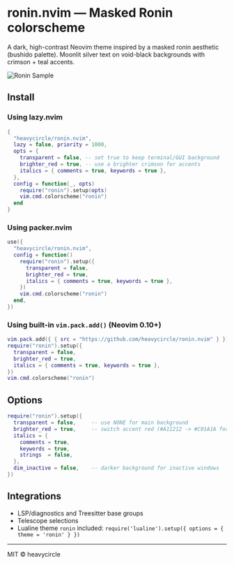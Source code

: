 # ronin.nvim — Masked Ronin colorscheme

A dark, high-contrast Neovim theme inspired by a masked ronin aesthetic (bushido palette).
Moonlit silver text on void-black backgrounds with crimson + teal accents.

![Ronin Sample](https://github.com/user-attachments/assets/0fdaa519-51ca-43fe-871d-06992e963619)

## Install

### Using lazy.nvim
```lua
{ 
  "heavycircle/ronin.nvim",
  lazy = false, priority = 1000,
  opts = {
    transparent = false, -- set true to keep terminal/GUI background
    brighter_red = true, -- use a brighter crimson for accents
    italics = { comments = true, keywords = true },
  },
  config = function(_, opts)
    require("ronin").setup(opts)
    vim.cmd.colorscheme("ronin")
  end
}
```

### Using packer.nvim
```lua
use({
  "heavycircle/ronin.nvim",
  config = function()
    require("ronin").setup({
      transparent = false,
      brighter_red = true,
      italics = { comments = true, keywords = true },
    })
    vim.cmd.colorscheme("ronin")
  end,
})
```

### Using built-in `vim.pack.add()` (Neovim 0.10+)
```lua
vim.pack.add({ { src = "https://github.com/heavycircle/ronin.nvim" } })
require("ronin").setup({
  transparent = false,
  brighter_red = true,
  italics = { comments = true, keywords = true },
})
vim.cmd.colorscheme("ronin")
```

## Options
```lua
require("ronin").setup({
  transparent = false,     -- use NONE for main background
  brighter_red = true,     -- switch accent red (#A11212 -> #C01A1A for stronger glow)
  italics = {
    comments = true,
    keywords = true,
    strings  = false,
  },
  dim_inactive = false,    -- darker background for inactive windows
})
```

## Integrations
- LSP/diagnostics and Treesitter base groups
- Telescope selections
- Lualine theme `ronin` included: `require('lualine').setup({ options = { theme = 'ronin' } })`

---

MIT © heavycircle
